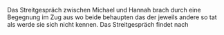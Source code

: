Das Streitgespräch zwischen Michael und Hannah brach durch eine Begegnung im Zug aus wo beide behaupten das der jeweils andere so tat als werde sie sich nicht kennen. Das Streitgespräch findet nach